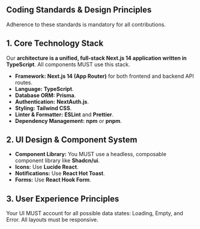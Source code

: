 ## Coding Standards & Design Principles

Adherence to these standards is mandatory for all contributions.

## 1. Core Technology Stack

Our **architecture is a unified, full-stack Next.js 14 application written in TypeScript**. All components MUST use this stack.
*   **Framework:** **Next.js 14 (App Router)** for both frontend and backend API routes.
*   **Language:** **TypeScript**.
*   **Database ORM:** **Prisma**.
*   **Authentication:** **NextAuth.js**.
*   **Styling:** **Tailwind CSS**.
*   **Linter & Formatter:** **ESLint** and **Prettier**.
*   **Dependency Management:** **npm** or **pnpm**.

## 2. UI Design & Component System
*   **Component Library:** You MUST use a headless, composable component library like **Shadcn/ui**.
*   **Icons:** Use **Lucide React**.
*   **Notifications:** Use **React Hot Toast**.
*   **Forms:** Use **React Hook Form**.

## 3. User Experience Principles
Your UI MUST account for all possible data states: Loading, Empty, and Error. All layouts must be responsive.
